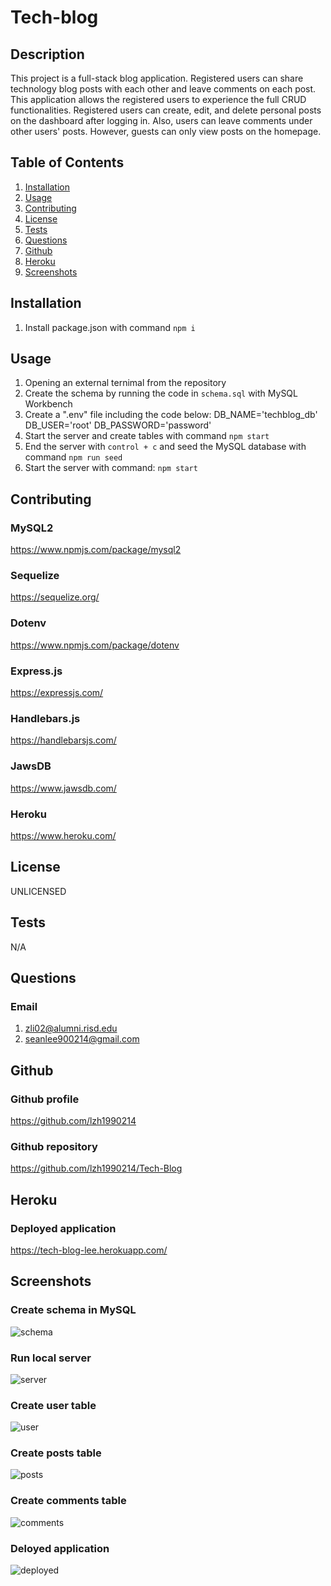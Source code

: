 # Tech-blog

## Description
This project is a full-stack blog application. Registered users can share technology blog posts with each other and leave comments on each post. This application allows the registered users to experience the full CRUD functionalities. Registered users can create, edit, and delete personal posts on the dashboard after logging in. Also, users can leave comments under other users' posts. However, guests can only view posts on the homepage. 


## Table of Contents
1. [Installation](#Installation)
2. [Usage](#Usage)
3. [Contributing](#Contributing)
4. [License](#License)
5. [Tests](#Tests)
6. [Questions](#Questions)
7. [Github](#Github)
8. [Heroku](#Heroku)
9. [Screenshots](#Screenshots)


## Installation <a id="Installation"></a>
1. Install package.json with command `npm i`


## Usage <a id="Usage"></a>
1. Opening an external ternimal from the repository
2. Create the schema by running the code in `schema.sql` with MySQL Workbench
3. Create a ".env" file including the code below: 
    DB_NAME='techblog_db'
    DB_USER='root'
    DB_PASSWORD='password'
3. Start the server and create tables with command `npm start` 
4. End the server with `control + c` and seed the MySQL database with command `npm run seed`
5. Start the server with command: `npm start` 


## Contributing <a id="Contributing"></a>

### MySQL2
https://www.npmjs.com/package/mysql2

### Sequelize
https://sequelize.org/

### Dotenv
https://www.npmjs.com/package/dotenv

### Express.js
https://expressjs.com/

### Handlebars.js
https://handlebarsjs.com/

### JawsDB
https://www.jawsdb.com/

### Heroku
https://www.heroku.com/


## License <a id="License"></a>
UNLICENSED


## Tests <a id="Tests"></a>
N/A


## Questions <a id="Questions"></a>

### Email
1. zli02@alumni.risd.edu
2. seanlee900214@gmail.com


## Github <a id="Github"></a>

### Github profile
https://github.com/lzh1990214

### Github repository
https://github.com/lzh1990214/Tech-Blog

## Heroku <a id="Heroku"></a>

### Deployed application
https://tech-blog-lee.herokuapp.com/

## Screenshots <a id="Screenshots"></a>

### Create schema in MySQL
![schema](./public/assets/schema.png)

### Run local server
![server](./public/assets/server-local.png)

### Create user table
![user](./public/assets/table-user.png)

### Create posts table
![posts](./public/assets/table-posts.png)

### Create comments table
![comments](./public/assets/table-comments.png)

### Deloyed application
![deployed](./public/assets/deployed-site.png)

